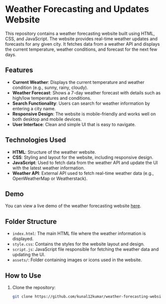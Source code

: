 # Weather Forecasting and Updates Website

This repository contains a weather forecasting website built using HTML, CSS, and JavaScript. The website provides real-time weather updates and forecasts for any given city. It fetches data from a weather API and displays the current temperature, weather conditions, and forecast for the next few days.

## Features

- **Current Weather**: Displays the current temperature and weather condition (e.g., sunny, rainy, cloudy).
- **Weather Forecast**: Shows a 7-day weather forecast with details such as high/low temperatures and conditions.
- **Search Functionality**: Users can search for weather information by entering a city name.
- **Responsive Design**: The website is mobile-friendly and works well on both desktop and mobile devices.
- **User Interface**: Clean and simple UI that is easy to navigate.

## Technologies Used

- **HTML**: Structure of the weather website.
- **CSS**: Styling and layout for the website, including responsive design.
- **JavaScript**: Used to fetch data from the weather API and update the UI with the latest weather information.
- **Weather API**: External API used to fetch real-time weather data (e.g., OpenWeatherMap or Weatherstack).

## Demo

You can view a live demo of the weather forecasting website [here](insert-your-live-demo-link).

## Folder Structure

- `index.html`: The main HTML file where the weather information is displayed.
- `style.css`: Contains the styles for the website layout and design.
- `script.js`: JavaScript file responsible for fetching the weather data and updating the UI.
- `assets/`: Folder containing images or icons used in the website.

## How to Use

1. Clone the repository:

   ```bash
   git clone https://github.com/kunal12kumar/weather-forecasting-website.git
